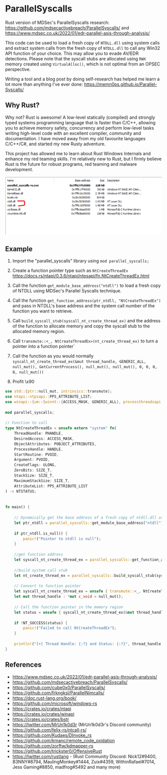 # ParallelSyscalls

Rust version of MDSec's ParallelSyscalls research: https://github.com/mdsecactivebreach/ParallelSyscalls/ and https://www.mdsec.co.uk/2022/01/edr-parallel-asis-through-analysis/

This code can be used to load a fresh copy of `NTDLL.dll` using system calls and extract system calls from the fresh copy of `NTDLL.dll` to call any Win32 API function of your choice. This may allow you to evade AV/EDR detections. Please note that the syscall stubs are allocated using `RWX` memory created using `VirtualAlloc()`, which is not optimal from an OPSEC perspective.


Writing a tool and a blog post by doing self-research has helped me learn a lot more than anything I've ever done: https://memn0ps.github.io/Parallel-Syscalls/


## Why Rust?

Why not? Rust is awesome! A low-level statically (compiled) and strongly typed systems programming language that is faster than C/C++, allowing you to achieve memory safety, concurrency and perform low-level tasks writing high-level code with an excellent compiler, community and documentation. I have moved away from my old favourite languages C/C++/C#, and started my new Rusty adventure.

This project has allowed me to learn about Rust Windows Internals and enhance my red teaming skills. I'm relatively new to Rust, but I firmly believe Rust is the future for robust programs, red teaming and malware development.

![ntdlll](./ntdll.png)

## Example

1. Import the "parallel_syscalls" library using `mod parallel_syscalls;`

2. Create a function pointer type such as `NtCreateThreadEx` https://docs.rs/ntapi/0.3.6/ntapi/ntpsapi/fn.NtCreateThreadEx.html

3. Call the function `get_module_base_address("ntdll")` to load a fresh copy of NTDLL using MDSec's Parallel Syscalls technique.

4. Call the function `get_function_address(ptr_ntdll, "NtCreateThreadEx")` and pass in NTDLL's base address and the system call number of the function you want to retrieve.

5. Call `build_syscall_stub(syscall_nt_create_thread_ex)` and the address of the function to allocate memory and copy the syscall stub to the allocated memory region.

6. Call `transmute::<_, NtCreateThreadEx>(nt_create_thread_ex)` to turn a pointer into a function pointer`

7. Call the function as you would normally `syscall_nt_create_thread_ex(&mut thread_handle, GENERIC_ALL, null_mut(), GetCurrentProcess(), null_mut(), null_mut(), 0, 0, 0, 0, null_mut())`

8. Profit \x90

```rust
use std::{ptr::null_mut, intrinsics::transmute};
use ntapi::ntpsapi::PPS_ATTRIBUTE_LIST;
use winapi::{um::{winnt::{ACCESS_MASK, GENERIC_ALL}, processthreadsapi::GetCurrentProcess}, shared::{ntdef::{PHANDLE, POBJECT_ATTRIBUTES, HANDLE, PVOID, NTSTATUS, NT_SUCCESS}, minwindef::ULONG, basetsd::SIZE_T}, ctypes::c_void};

mod parallel_syscalls;

// Function to call
type NtCreateThreadEx = unsafe extern "system" fn(
    ThreadHandle: PHANDLE, 
    DesiredAccess: ACCESS_MASK, 
    ObjectAttributes: POBJECT_ATTRIBUTES, 
    ProcessHandle: HANDLE, 
    StartRoutine: PVOID, 
    Argument: PVOID, 
    CreateFlags: ULONG, 
    ZeroBits: SIZE_T, 
    StackSize: SIZE_T, 
    MaximumStackSize: SIZE_T, 
    AttributeList: PPS_ATTRIBUTE_LIST
) -> NTSTATUS;


fn main() {

    // Dynamically get the base address of a fresh copy of ntdll.dll using mdsec's technique
    let ptr_ntdll = parallel_syscalls::get_module_base_address("ntdll");

    if ptr_ntdll.is_null() {
        panic!("Pointer to ntdll is null");
    }

    //get function address
    let syscall_nt_create_thread_ex = parallel_syscalls::get_function_address(ptr_ntdll, "NtCreateThreadEx");

    //build system call stub
    let nt_create_thread_ex = parallel_syscalls::build_syscall_stub(syscall_nt_create_thread_ex as u32);
    
    // Convert to function pointer
    let syscall_nt_create_thread_ex = unsafe { transmute::<_, NtCreateThreadEx>(nt_create_thread_ex) };
    let mut thread_handle : *mut c_void = null_mut();

    // Call the function pointer in the memory region
    let status = unsafe { syscall_nt_create_thread_ex(&mut thread_handle, GENERIC_ALL, null_mut(), GetCurrentProcess(), null_mut(), null_mut(), 0, 0, 0, 0, null_mut()) };

    if !NT_SUCCESS(status) {
        panic!("Failed to call NtCreateThreadEx");
    }

    println!("[+] Thread Handle: {:?} and Status: {:?}", thread_handle, status);
}
```


## References

* https://www.mdsec.co.uk/2022/01/edr-parallel-asis-through-analysis/
* https://github.com/mdsecactivebreach/ParallelSyscalls/
* https://github.com/cube0x0/ParallelSyscalls/
* https://github.com/frkngksl/ParallelNimcalls/
* https://doc.rust-lang.org/book/
* https://github.com/microsoft/windows-rs
* https://crates.io/crates/ntapi
* https://crates.io/crates/winapi
* https://crates.io/crates/bstr
* https://twitter.com/MrUn1k0d3r (MrUn1k0d3r's Discord community)
* https://github.com/felix-rs/ntcall-rs/
* https://github.com/Kudaes/DInvoke_rs
* https://github.com/kmanc/remote_code_oxidation
* https://github.com/zorftw/kdmapper-rs
* https://github.com/trickster0/OffensiveRust
* https://twitter.com/rustlang - (Rust Community Discord: Nick12#9400, B3NNY#8794, MaulingMonkey#1444, Zuix#4359, WithinRafael#7014, Jess Gaming#8850, madfrog#5492 and many more)



